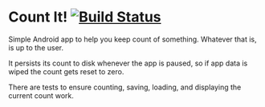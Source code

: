 # Count It! [![Build Status](https://travis-ci.org/kaeawc/count-it.svg?branch=master)](https://travis-ci.org/kaeawc/count-it)

Simple Android app to help you keep count of something. Whatever that is, is up to the user.

It persists its count to disk whenever the app is paused, so if app data is wiped the count gets reset to zero.

There are tests to ensure counting, saving, loading, and displaying the current count work.
